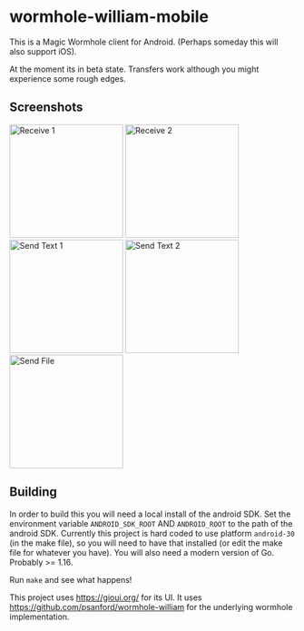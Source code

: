 # wormhole-william-mobile

This is a Magic Wormhole client for Android. (Perhaps someday this will also support iOS).

At the moment its in beta state. Transfers work although you might experience some rough edges.

## Screenshots

<img src="https://raw.githubusercontent.com/psanford/wormhole-william-mobile/main/screenshots/recv1.png?raw=true" alt="Receive 1" width="200" />
<img src="https://raw.githubusercontent.com/psanford/wormhole-william-mobile/main/screenshots/recv2.png?raw=true" alt="Receive 2" width="200" />
<img src="https://raw.githubusercontent.com/psanford/wormhole-william-mobile/main/screenshots/send_text1.png?raw=true" alt="Send Text 1" width="200" />
<img src="https://raw.githubusercontent.com/psanford/wormhole-william-mobile/main/screenshots/send_text2.png?raw=true" alt="Send Text 2" width="200" />
<img src="https://raw.githubusercontent.com/psanford/wormhole-william-mobile/main/screenshots/send_file1.png?raw=true" alt="Send File" width="200" />

## Building

In order to build this you will need a local install of the android SDK. Set the environment
variable `ANDROID_SDK_ROOT` AND `ANDROID_ROOT` to the path of the android SDK. Currently
this project is hard coded to use platform `android-30` (in the make file), so you will need
to have that installed (or edit the make file for whatever you have). You will also need
a modern version of Go. Probably >= 1.16.

Run `make` and see what happens!

This project uses https://gioui.org/ for its UI. It uses https://github.com/psanford/wormhole-william
for the underlying wormhole implementation.
